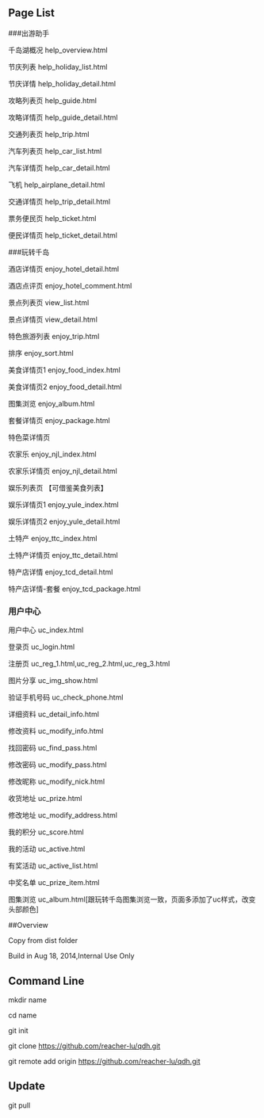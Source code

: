 ## Page List

###出游助手

千岛湖概况  help_overview.html

节庆列表   help_holiday_list.html

节庆详情   help_holiday_detail.html

攻略列表页  help_guide.html

攻略详情页  help_guide_detail.html

交通列表页  help_trip.html

汽车列表页  help_car_list.html

汽车详情页  help_car_detail.html

飞机       help_airplane_detail.html

交通详情页  help_trip_detail.html

票务便民页  help_ticket.html

便民详情页  help_ticket_detail.html





###玩转千岛

酒店详情页  enjoy_hotel_detail.html

酒店点评页  enjoy_hotel_comment.html

景点列表页  view_list.html

景点详情页  view_detail.html

特色旅游列表  enjoy_trip.html

排序         enjoy_sort.html

美食详情页1  enjoy_food_index.html

美食详情页2  enjoy_food_detail.html

图集浏览     enjoy_album.html

套餐详情页   enjoy_package.html

特色菜详情页 

农家乐       enjoy_njl_index.html

农家乐详情页  enjoy_njl_detail.html


娱乐列表页    【可借鉴美食列表】

娱乐详情页1   enjoy_yule_index.html

娱乐详情页2   enjoy_yule_detail.html

土特产       enjoy_ttc_index.html

土特产详情页  enjoy_ttc_detail.html

特产店详情    enjoy_tcd_detail.html

特产店详情-套餐 enjoy_tcd_package.html






### 用户中心

用户中心     uc_index.html

登录页       uc_login.html

注册页       uc_reg_1.html,uc_reg_2.html,uc_reg_3.html

图片分享     uc_img_show.html

验证手机号码  uc_check_phone.html

详细资料     uc_detail_info.html

修改资料     uc_modify_info.html

找回密码     uc_find_pass.html

修改密码     uc_modify_pass.html

修改昵称     uc_modify_nick.html

收货地址     uc_prize.html

修改地址     uc_modify_address.html

我的积分     uc_score.html

我的活动     uc_active.html

有奖活动     uc_active_list.html

中奖名单     uc_prize_item.html

图集浏览     uc_album.html[跟玩转千岛图集浏览一致，页面多添加了uc样式，改变头部颜色]




##Overview

Copy from dist folder

Build in Aug 18, 2014,Internal Use Only



## Command Line

mkdir name

cd name

git init

git clone https://github.com/reacher-lu/qdh.git

git remote add origin https://github.com/reacher-lu/qdh.git


## Update
git pull



